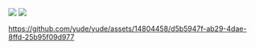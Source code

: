<picture>
  <source
    srcset="https://github-readme-stats.vercel.app/api?username=yude&show_icons=false&locale=ja&theme=dark&hide_title=true&hide_rank=true&card_width=300px"
    media="(prefers-color-scheme: dark)"
  />
  <source
    srcset="https://github-readme-stats.vercel.app/api?username=yude&show_icons=false&locale=ja&hide_title=true&hide_rank=true&card_width=300px"
    media="(prefers-color-scheme: light), (prefers-color-scheme: no-preference)"
  />
  <img src="https://github-readme-stats.vercel.app/api?username=yude&show_icons=false&locale=ja&hide_title=true&hide_rank=true&card_width=300px" />
</picture>
<picture>
  <source
    srcset="https://github-readme-stats.vercel.app/api/top-langs/?username=yude&layout=compact&theme=dark&locale=ja&hide=html,kotlin"
    media="(prefers-color-scheme: dark)"
  />
  <source
    srcset="https://github-readme-stats.vercel.app/api/top-langs/?username=yude&layout=compact&locale=ja&hide=html,kotlin"
    media="(prefers-color-scheme: light), (prefers-color-scheme: no-preference)"
  />
  <img src="https://github-readme-stats.vercel.app/api/top-langs/?username=yude&layout=compact&locale=ja&hide=html,kotlin" />
</picture>
<br>

https://github.com/yude/yude/assets/14804458/d5b5947f-ab29-4dae-8ffd-25b95f09d977

